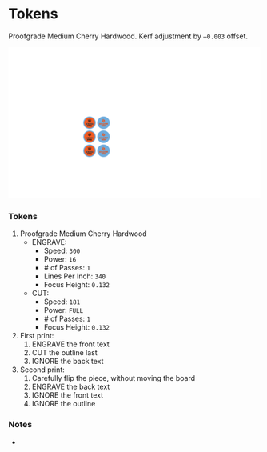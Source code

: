 # Tokens
Proofgrade Medium Cherry Hardwood. Kerf adjustment by `–0.003` offset.


![](2019_05_27%20tourney%20souls.svg)

### Tokens
  1. Proofgrade Medium Cherry Hardwood
        * ENGRAVE:
            * Speed: `300`
            * Power: `16`
            * \# of Passes: `1`
            * Lines Per Inch: `340`
            * Focus Height: `0.132`
        * CUT:
            * Speed: `181`
            * Power: `FULL`
            * \# of Passes: `1`
            * Focus Height: `0.132`
  2. First print:
        1. ENGRAVE the front text
        3. CUT the outline last
        4. IGNORE the back text
  3. Second print:
        1. Carefully flip the piece, without moving the board
        2. ENGRAVE the back text
        3. IGNORE the front text
        4. IGNORE the outline


### Notes
  *
